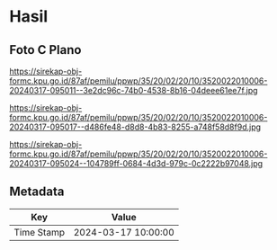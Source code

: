 # Hasil

## Foto C Plano

https://sirekap-obj-formc.kpu.go.id/87af/pemilu/ppwp/35/20/02/20/10/3520022010006-20240317-095011--3e2dc96c-74b0-4538-8b16-04deee61ee7f.jpg

https://sirekap-obj-formc.kpu.go.id/87af/pemilu/ppwp/35/20/02/20/10/3520022010006-20240317-095017--d486fe48-d8d8-4b83-8255-a748f58d8f9d.jpg

https://sirekap-obj-formc.kpu.go.id/87af/pemilu/ppwp/35/20/02/20/10/3520022010006-20240317-095024--104789ff-0684-4d3d-979c-0c2222b97048.jpg


## Metadata

| Key        | Value               |
| ---------- | ------------------- |
| Time Stamp | 2024-03-17 10:00:00 |



